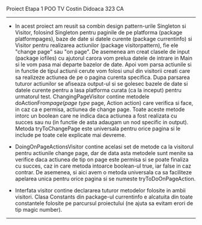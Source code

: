 Proiect Etapa 1 POO TV
Costin Didoaca 323 CA

*******************************************************************************

- In acest proiect am reusit sa combin design pattern-urile Singleton si Visitor,
folosind Singleton pentru paginile de pe platforma (package platformpages), baze
de date si datele curente (package currentinfo) si Visitor pentru realizarea
actiunilor (package visitorpattern), fie ele "change page" sau "on page". De asemenea
am creat clasele de input (package iofiles) cu ajutorul carora vom prelua datele
de intrare in Main si le vom pasa mai departe bazelor de date. Apoi vom parsa
actiunile si in functie de tipul actiunii cerute vom folosi unul din visitorii
creati care sa realizeze actiunea de pe o pagina curenta specifica. Dupa parsarea
tuturor actiunilor se afiseaza output-ul si se golesec bazele de date si datele
curente pentru a lasa platforma curata (ca la inceput) pentru urmatorul test.
ChangingPageVisitor contine metodele doActionFrom*page*(*page type* page, Action
action) care verifica si face, in caz ca e permisa, actiunea de change page.
Toate aceste metode intorc un boolean care ne indica daca actiunea a fost
realizata cu succes sau nu (in functie de asta adaugam un nod specific in output).
Metoda tryToChangePage este universala pentru orice pagina si le include pe toate
cele explicate mai devreme.

- DoingOnPageActionsVisitor contine acelasi set de metode ca la visitorul pentru
actiunile change page, dar de data asta metodele sunt menite sa verifice daca
actiunea de tip on page este permisa si se poate finaliza cu succes, caz in care
metoda intoarce boolean-ul true, iar false in caz contrar. De asemenea, si aici
avem o metoda universala ca sa faciliteze apelarea unica pentru orice pagina si
se numeste tryToDoOnPageAction.

- Interfata visitor contine declararea tuturor metodelor folosite in ambii visitori.
Clasa Constants din package-ul currentinfo e alcatuita din toate constantele
folosite pe parcursul proiectului (ne ajuta sa evitam erori de tip magic number).

*******************************************************************************



